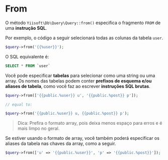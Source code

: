 # From

O método `Yiisoft\Db\Query\Query::from()` especifica o fragmento `FROM` de uma **instrução SQL**.

Por exemplo, o código a seguir selecionará todas as colunas da tabela `user`.

```php
$query->from('{{%user}}');
```

O SQL equivalente é:

```sql
SELECT * FROM `user`
```

Você pode especificar **tabelas** para selecionar como uma string ou uma array.
Os nomes das tabelas podem conter **prefixos de esquema e/ou aliases de tabela**, como você faz ao escrever **instruções SQL brutas**.

```php
$query->from(['{{public.%user}} u', '{{public.%post}} p']);

// equal to:

$query->from('{{public.%user}} u, {{public.%post}} p');
```

> Dica: Prefira o formato array, pois deixa menos espaço para erros e é mais limpo no geral.

Se estiver usando o formato de array, você também poderá especificar os aliases da tabela nas chaves da array, como a seguir.

```php
$query->from(['u' => '{{public.%user}}', 'p' => '{{public.%post}}']);
```
